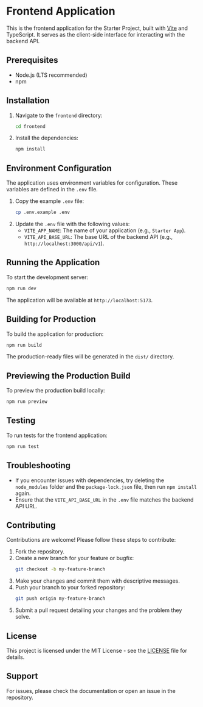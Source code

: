 # Frontend Application

This is the frontend application for the Starter Project, built with [Vite](https://vitejs.dev) and TypeScript. It serves as the client-side interface for interacting with the backend API.

## Prerequisites

- Node.js (LTS recommended)
- npm

## Installation

1. Navigate to the `frontend` directory:
   ```bash
   cd frontend
   ```
2. Install the dependencies:
   ```bash
   npm install
   ```

## Environment Configuration

The application uses environment variables for configuration. These variables are defined in the `.env` file.

1. Copy the example `.env` file:
   ```bash
   cp .env.example .env
   ```
2. Update the `.env` file with the following values:
   - `VITE_APP_NAME`: The name of your application (e.g., `Starter App`).
   - `VITE_API_BASE_URL`: The base URL of the backend API (e.g., `http://localhost:3000/api/v1`).

## Running the Application

To start the development server:
```bash
npm run dev
```
The application will be available at `http://localhost:5173`.

## Building for Production

To build the application for production:
```bash
npm run build
```
The production-ready files will be generated in the `dist/` directory.

## Previewing the Production Build

To preview the production build locally:
```bash
npm run preview
```

## Testing

To run tests for the frontend application:
```bash
npm run test
```

## Troubleshooting

- If you encounter issues with dependencies, try deleting the `node_modules` folder and the `package-lock.json` file, then run `npm install` again.
- Ensure that the `VITE_API_BASE_URL` in the `.env` file matches the backend API URL.

## Contributing

Contributions are welcome! Please follow these steps to contribute:

1. Fork the repository.
2. Create a new branch for your feature or bugfix:
   ```bash
   git checkout -b my-feature-branch
   ```
3. Make your changes and commit them with descriptive messages.
4. Push your branch to your forked repository:
   ```bash
   git push origin my-feature-branch
   ```
5. Submit a pull request detailing your changes and the problem they solve.

## License

This project is licensed under the MIT License - see the [LICENSE](../LICENSE) file for details.

## Support

For issues, please check the documentation or open an issue in the repository.
